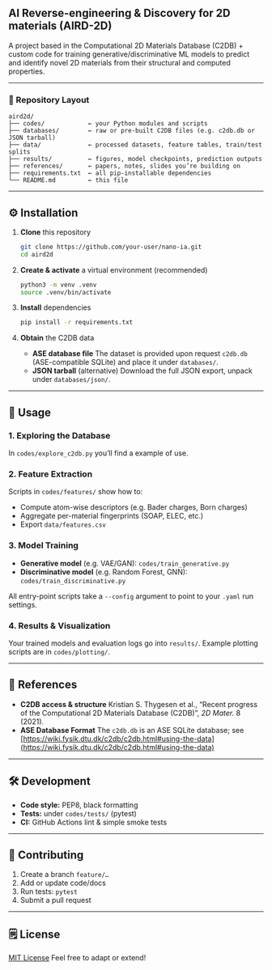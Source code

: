 ## AI Reverse-engineering & Discovery for 2D materials (AIRD-2D)

A project based in the Computational 2D Materials Database (C2DB) + custom code for training generative/discriminative ML models to predict and identify novel 2D materials from their structural and computed properties.

---

### 📁 Repository Layout

```
aird2d/
├── codes/            ← your Python modules and scripts  
├── databases/        ← raw or pre-built C2DB files (e.g. c2db.db or JSON tarball)  
├── data/             ← processed datasets, feature tables, train/test splits  
├── results/          ← figures, model checkpoints, prediction outputs  
├── references/       ← papers, notes, slides you’re building on  
├── requirements.txt  ← all pip-installable dependencies  
└── README.md         ← this file  
```

---

## ⚙️ Installation

1. **Clone** this repository

   ```bash
   git clone https://github.com/your-user/nano-ia.git
   cd aird2d
   ```

2. **Create & activate** a virtual environment (recommended)

   ```bash
   python3 -m venv .venv
   source .venv/bin/activate
   ```

3. **Install** dependencies

   ```bash
   pip install -r requirements.txt
   ```

4. **Obtain** the C2DB data

   * **ASE database file**
     The dataset is provided upon request `c2db.db` (ASE-compatible SQLite) 
     and place it under `databases/`.
   * **JSON tarball** (alternative)
     Download the full JSON export, unpack under `databases/json/`.

---

## 🚀 Usage

### 1. Exploring the Database

In `codes/explore_c2db.py` you’ll find a example of use.

### 2. Feature Extraction

Scripts in `codes/features/` show how to:

* Compute atom-wise descriptors (e.g. Bader charges, Born charges)
* Aggregate per-material fingerprints (SOAP, ELEC, etc.)
* Export `data/features.csv`

### 3. Model Training

* **Generative model** (e.g. VAE/GAN):
  `codes/train_generative.py`
* **Discriminative model** (e.g. Random Forest, GNN):
  `codes/train_discriminative.py`

All entry-point scripts take a `--config` argument to point to your `.yaml` run settings.

### 4. Results & Visualization

Your trained models and evaluation logs go into `results/`. Example plotting scripts are in `codes/plotting/`.

---

## 📝 References

* **C2DB access & structure**
  Kristian S. Thygesen et al., “Recent progress of the Computational 2D Materials Database (C2DB)”, *2D Mater.* 8 (2021).
* **ASE Database Format**
  The `c2db.db` is an ASE SQLite database; see [https://wiki.fysik.dtu.dk/c2db/c2db.html#using-the-data](https://wiki.fysik.dtu.dk/c2db/c2db.html#using-the-data)

---

## 🛠️ Development

* **Code style:** PEP8, black formatting
* **Tests:** under `codes/tests/` (pytest)
* **CI:** GitHub Actions lint & simple smoke tests

---

## 🚩 Contributing

1. Create a branch `feature/…`
2. Add or update code/docs
3. Run tests: `pytest`
4. Submit a pull request

---

## 🗒️ License

[MIT License](./LICENSE)
Feel free to adapt or extend!


